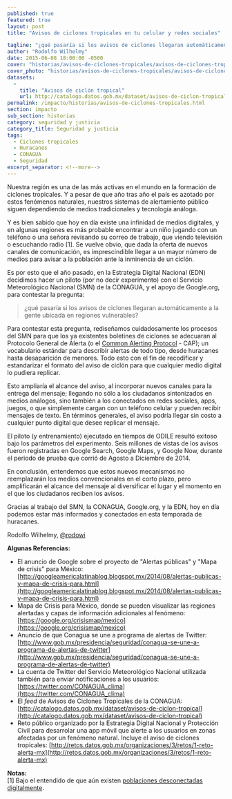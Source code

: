 ```yaml
---
published: true
featured: true
layout: post
title: "Avisos de ciclones tropicales en tu celular y redes sociales"

tagline: "¿qué pasaría si los avisos de ciclones llegaran automáticamente a la gente ubicada en regiones vulnerables?"
author: "Rodolfo Wilhelmy"
date: 2015-06-08 18:00:00 -0500
cover: "historias/avisos-de-ciclones-tropicales/avisos-de-ciclones-tropicales-cover.jpg"
cover_photo: "historias/avisos-de-ciclones-tropicales/avisos-de-ciclones-tropicales_cover_photo-1284x460.jpg"
datasets:
  -
    title: "Avisos de ciclón tropical"
    url: http://catalogo.datos.gob.mx/dataset/avisos-de-ciclon-tropical
permalink: /impacto/historias/avisos-de-ciclones-tropicales.html
section: impacto
sub_section: historias
category: seguridad y justicia
category_title: Seguridad y justicia
tags:
  - Ciclones tropicales
  - Huracanes
  - CONAGUA
  - Seguridad
excerpt_separator: <!--more-->
---
```


Nuestra región es una de las más activas en el mundo en la formación de ciclones tropicales. Y a pesar de que año tras año el país es azotado por estos fenómenos naturales, nuestros sistemas de alertamiento público siguen dependiendo de medios tradicionales y tecnología análoga.

<!--more-->

Y es bien sabido que hoy en día existe una infinidad de medios digitales, y en algunas regiones es más probable encontrar a un niño jugando con un teléfono o una señora revisando su correo de trabajo, que viendo televisión o escuchando radio [1]. Se vuelve obvio, que dada la oferta de nuevos canales de comunicación, es imprescindible llegar a un mayor número de medios para avisar a la población ante la inminencia de un ciclón.

Es por esto que el año pasado, en la Estrategia Digital Nacional (EDN) decidimos hacer un piloto (por no decir experimento) con el Servicio Meteorológico Nacional (SMN) de la CONAGUA, y el apoyo de Google.org, para contestar la pregunta:

> ¿qué pasaría si los avisos de ciclones llegaran automáticamente a la gente ubicada en regiones vulnerables?  

Para contestar esta pregunta, rediseñamos cuidadosamente los procesos del SMN para que los ya existentes boletines de ciclones se adecuaran al Protocolo General de Alerta (o el [Common Alerting Protocol](http://docs.oasis-open.org/emergency/cap/v1.2/CAP-v1.2-os.html) - CAP); un vocabulario estándar para describir alertas de todo tipo, desde huracanes hasta desaparición de menores. Todo esto con el fin de recodificar y estandarizar el formato del aviso de ciclón para que cualquier medio digital lo pudiera replicar.

Esto ampliaría el alcance del aviso, al incorporar nuevos canales para la entrega del mensaje; llegando no sólo a los ciudadanos sintonizados en medios análogos, sino también a los conectados en redes sociales, apps, juegos, o que simplemente cargan con un teléfono celular y pueden recibir mensajes de texto. En términos generales, el aviso podría llegar sin costo a cualquier punto digital que desee replicar el mensaje.

El piloto (y entrenamiento) ejecutado en tiempos de ODILE resultó exitoso bajo los parámetros del experimento. Seis millones de vistas de los avisos fueron registradas en Google Search, Google Maps, y Google Now, durante el periodo de prueba que corrió de Agosto a Diciembre de 2014.

En conclusión, entendemos que estos nuevos mecanismos no reemplazarán los medios convencionales en el corto plazo, pero amplificarán el alcance del mensaje al diversificar el lugar y el momento en el que los ciudadanos reciben los avisos.

Gracias al trabajo del SMN, la CONAGUA, Google.org, y la EDN, hoy en día podemos estar más informados y conectados en esta temporada de huracanes.


Rodolfo Wilhelmy, [@rodowi](https://twitter.com/rodowi)


**Algunas Referencias:**

- El anuncio de Google sobre el proyecto de "Alertas públicas" y "Mapa de crisis" para México: [http://googleamericalatinablog.blogspot.mx/2014/08/alertas-publicas-y-mapa-de-crisis-para.html](http://googleamericalatinablog.blogspot.mx/2014/08/alertas-publicas-y-mapa-de-crisis-para.html)
- Mapa de Crisis para México, donde se pueden visualizar las regiones alertadas y capas de información adicionales al fenómeno: [https://google.org/crisismap/mexico](https://google.org/crisismap/mexico)
- Anuncio de que Conagua se une a programa de alertas de Twitter: [http://www.gob.mx/presidencia/seguridad/conagua-se-une-a-programa-de-alertas-de-twitter](http://www.gob.mx/presidencia/seguridad/conagua-se-une-a-programa-de-alertas-de-twitter)
- La cuenta de Twitter del Servicio Meteorológico Nacional utilizada también para enviar notificaciones a los usuarios: [https://twitter.com/CONAGUA_clima](https://twitter.com/CONAGUA_clima)
- El _feed_ de Avisos de Ciclones Tropicales de la CONAGUA: [http://catalogo.datos.gob.mx/dataset/avisos-de-ciclon-tropical](http://catalogo.datos.gob.mx/dataset/avisos-de-ciclon-tropical)
- Reto público organizado por la Estrategia Digital Nacional y Protección Civil para desarrolar una app móvil que alerte a los usuarios en zonas afectadas por un fenómeno natural. Incluye el aviso de ciclones tropicales: [http://retos.datos.gob.mx/organizaciones/3/retos/1-reto-alerta-mx](http://retos.datos.gob.mx/organizaciones/3/retos/1-reto-alerta-mx)

**Notas:**  
[1] Bajo el entendido de que aún existen [poblaciones desconectadas digitalmente](http://mexicoconectado.gob.mx).
